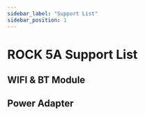 ```yaml
---
sidebar_label: "Support List"
sidebar_position: 1
---
```


# ROCK 5A Support List

## WIFI & BT Module

## Power Adapter
